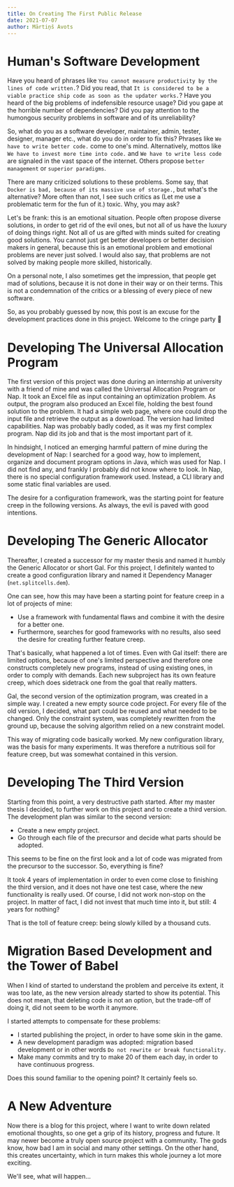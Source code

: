 ```yaml
---
title: On Creating The First Public Release
date: 2021-07-07
author: Mārtiņš Avots
---
```

# Human's Software Development
Have you heard of phrases like
`You cannot measure productivity by the lines of code written.`?
Did you read, that
`It is considered to be a viable practice ship code as soon as the updater works.`?
Have you heard of the big problems of indefensible resource usage?
Did you gape at the horrible number of dependencies?
Did you pay attention to the humongous security problems in software and of its unreliability?

So, what do you as a software developer, maintainer, admin, tester, designer, manager etc., what do you do in order to fix this?
Phrases like `We have to write better code.`
come to one's mind.
Alternatively, mottos like `We have to invest more time into code.`
and `We have to write less code`
are signaled in the vast space of the internet.
Others propose `better management` or `superior paradigms`.

There are many criticized solutions to these problems.
Some say, that `Docker is bad, because of its massive use of storage.`,
but what's the alternative?
More often than not,
I see such critics as (Let me use a problematic term for the fun of it.) toxic.
Why, you may ask?

Let's be frank:
this is an emotional situation.
People often propose diverse solutions,
in order to get rid of the evil ones,
but not all of us have the luxury of doing things right.
Not all of us are gifted with minds suited for creating good solutions.
You cannot just get better developers or better decision makers in general,
because this is an emotional problem and
emotional problems are never just solved.
I would also say, that problems are not solved by making people more skilled, historically.

On a personal note,
I also sometimes get the impression, that people get mad of solutions,
because it is not done in their way or on their terms.
This is not a condemnation of the critics
or a blessing of every piece of new software.

So, as you probably guessed by now,
this post is an excuse for the development practices done in this project.
Welcome to the cringe party 🎉
# Developing The Universal Allocation Program
The first version of this project was done during an internship at university with a friend of mine
and was called the Universal Allocation Program or Nap.
It took an Excel file as input containing an optimization problem.
As output, the program also produced an Excel file, holding the best found solution to the problem.
It had a simple web page, where one could drop the input file and retrieve the output as a download.
The version had limited capabilities.
Nap was probably badly coded, as it was my first complex program.
Nap did its job and that is the most important part of it.

In hindsight, I noticed an emerging harmful pattern of mine during the development of Nap:
I searched for a good way, how to implement, organize and document program options
in Java, which was used for Nap.
I did not find any, and frankly I probably did not know where to look.
In Nap, there is no special configuration framework used.
Instead, a CLI library and some static final variables are used.

The desire for a configuration framework, was the starting point for feature creep in the following versions.
As always, the evil is paved with good intentions.
# Developing The Generic Allocator
Thereafter, I created a successor for my master thesis and named it humbly the Generic Allocator or short Gal.
For this project, I definitely wanted to create a good configuration library
and named it Dependency Manager (`net.splitcells.dem`).

One can see, how this may have been a starting point for feature creep in a lot of projects of mine:
* Use a framework with fundamental flaws and combine it with the desire for a better one.
* Furthermore, searches for good frameworks with no results, also seed the desire for creating further feature creep.

That's basically, what happened a lot of times.
Even with Gal itself: there are limited options, because of one's limited perspective
and therefore one constructs completely new programs, instead of using existing ones, in order to comply with demands.
Each new subproject has its own feature creep, which does sidetrack one from the
goal that really matters.

Gal, the second version of the optimization program,
was created in a simple way.
I created a new empty source code project.
For every file of the old version, I decided, what part could be reused and what needed to be changed.
Only the constraint system, was completely rewritten from the ground up,
because the solving algorithm relied on a new constraint model.

This way of migrating code basically worked.
My new configuration library, was the basis for many experiments.
It was therefore a nutritious soil for feature creep,
but was somewhat contained in this version.
# Developing The Third Version
Starting from this point, a very destructive path started.
After my master thesis I decided, to further work on this project and to create a third version.
The development plan was similar to the second version:
* Create a new empty project.
* Go through each file of the precursor and decide what parts should be adopted.

This seems to be fine on the first look
and a lot of code was migrated from the precursor to the successor.
So, everything is fine?

It took 4 years of implementation in order to even come close to finishing the third version,
and it does not have one test case, where the new functionality is really used.
Of course, I did not work non-stop on the project.
In matter of fact, I did not invest that much time into it,
but still: 4 years for nothing?

That is the toll of feature creep: being slowly killed by a thousand cuts.
# Migration Based Development and the Tower of Babel
When I kind of started to understand the problem and perceive its extent,
it was too late, as the new version already started to show its potential.
This does not mean, that deleting code is not an option,
but the trade-off of doing it, did not seem to be worth it anymore.

I started attempts to compensate for these problems:
* I started publishing the project, in order to have some skin in the game.
* A new development paradigm was adopted: migration based development
  or in other words `Do not rewrite or break functionality.`
* Make many commits and try to make 20 of them each day, in order
  to have continuous progress.

Does this sound familiar to the opening point?
It certainly feels so.
# A New Adventure
Now there is a blog for this project,
where I want to write down related emotional thoughts,
so one get a grip of its history, progress and future.
It may newer become a truly open source project with a community.
The gods know, how bad I am in social and many other settings.
On the other hand, this creates uncertainty, which in turn makes this whole
journey a lot more exciting.

We'll see, what will happen...